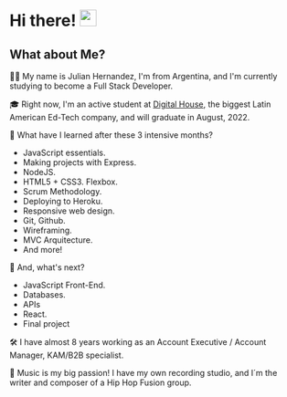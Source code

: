 # Hi there! <img src="https://media.giphy.com/media/hvRJCLFzcasrR4ia7z/giphy.gif" width="29px">

## What about Me?

🙋‍♂️ My name is Julian Hernandez, I'm from Argentina, and I'm currently studying to become a Full Stack Developer.

🎓 Right now, I'm an active student at [Digital House](https://www.digitalhouse.com/), the biggest Latin American Ed-Tech company, and will graduate in August, 2022.

📖 What have I learned after these 3 intensive months? 
 - JavaScript essentials. 
 - Making projects with Express. 
 - NodeJS. 
 - HTML5 + CSS3. Flexbox. 
 - Scrum Methodology. 
 - Deploying to Heroku. 
 - Responsive web design. 
 - Git, Github. 
 - Wireframing. 
 - MVC Arquitecture.
 - And more!

📖 And, what's next?
 - JavaScript Front-End. 
 - Databases.
 - APIs
 - React.
 - Final project

🛠️ I have almost 8 years working as an Account Executive / Account Manager, KAM/B2B specialist.

🎸 Music is my big passion! I have my own recording studio, and I´m the writer and composer of a Hip Hop Fusion group.






<!--
**JulianHernandezGit/JulianHernandezGit** is a ✨ _special_ ✨ repository because its `README.md` (this file) appears on your GitHub profile.

Here are some ideas to get you started:

- 🔭 I’m currently working on ...
- 🌱 I’m currently learning ...
- 👯 I’m looking to collaborate on ...
- 🤔 I’m looking for help with ...
- 💬 Ask me about ...
- 📫 How to reach me: ...
- 😄 Pronouns: ...
- ⚡ Fun fact: ...
-->
